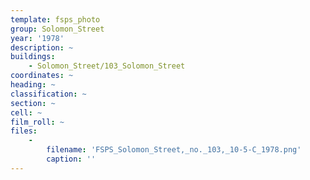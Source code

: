 ```yaml
---
template: fsps_photo
group: Solomon_Street
year: '1978'
description: ~
buildings:
    - Solomon_Street/103_Solomon_Street
coordinates: ~
heading: ~
classification: ~
section: ~
cell: ~
film_roll: ~
files:
    -
        filename: 'FSPS_Solomon_Street,_no._103,_10-5-C_1978.png'
        caption: ''
---
```

